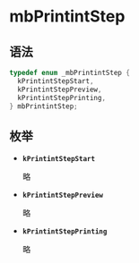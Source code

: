 # mbPrintintStep

## 语法

``` cpp
typedef enum _mbPrintintStep {
  kPrintintStepStart,
  kPrintintStepPreview,
  kPrintintStepPrinting,
} mbPrintintStep;
```

## 枚举

- **`kPrintintStepStart`**

  略

- **`kPrintintStepPreview`**

  略

- **`kPrintintStepPrinting`**

  略
